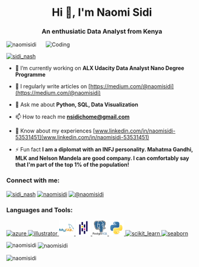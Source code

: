 <h1 align="center">Hi 👋, I'm Naomi Sidi</h1>
<h3 align="center">An enthusiatic Data Analyst from Kenya</h3>
<img align="right" alt="Coding" width="400" src="https://c.tenor.com/whgQwNlVvNkAAAAi/xero-code.gif">

<p align="left"> <img src="https://komarev.com/ghpvc/?username=naomisidi&label=Profile%20views&color=0e75b6&style=flat" alt="naomisidi" /> </p>

<p align="left"> <a href="https://twitter.com/sidi_nash" target="blank"><img src="https://img.shields.io/twitter/follow/sidi_nash?logo=twitter&style=for-the-badge" alt="sidi_nash" /></a> </p>

- 🔭 I’m currently working on **ALX Udacity Data Analyst Nano Degree Programme**

- 📝 I regularly write articles on [https://medium.com/@naomisidi](https://medium.com/@naomisidi)

- 💬 Ask me about **Python, SQL, Data Visualization**

- 📫 How to reach me **nsidichome@gmail.com**

- 📄 Know about my experiences [www.linkedin.com/in/naomisidi-53531451](www.linkedin.com/in/naomisidi-53531451)

- ⚡ Fun fact **I am a diplomat with an INFJ personality. Mahatma Gandhi, MLK and Nelson Mandela are good company. I can comfortably say that I'm part of the top 1% of the population!**

<h3 align="left">Connect with me:</h3>
<p align="left">
<a href="https://twitter.com/sidi_nash" target="blank"><img align="center" src="https://raw.githubusercontent.com/rahuldkjain/github-profile-readme-generator/master/src/images/icons/Social/twitter.svg" alt="sidi_nash" height="30" width="40" /></a>
<a href="https://linkedin.com/in/naomisidi" target="blank"><img align="center" src="https://raw.githubusercontent.com/rahuldkjain/github-profile-readme-generator/master/src/images/icons/Social/linked-in-alt.svg" alt="naomisidi" height="30" width="40" /></a>
<a href="https://medium.com/@naomisidi" target="blank"><img align="center" src="https://raw.githubusercontent.com/rahuldkjain/github-profile-readme-generator/master/src/images/icons/Social/medium.svg" alt="@naomisidi" height="30" width="40" /></a>
</p>

<h3 align="left">Languages and Tools:</h3>
<p align="left"> <a href="https://azure.microsoft.com/en-in/" target="_blank" rel="noreferrer"> <img src="https://www.vectorlogo.zone/logos/microsoft_azure/microsoft_azure-icon.svg" alt="azure" width="40" height="40"/> </a> <a href="https://www.adobe.com/in/products/illustrator.html" target="_blank" rel="noreferrer"> <img src="https://www.vectorlogo.zone/logos/adobe_illustrator/adobe_illustrator-icon.svg" alt="illustrator" width="40" height="40"/> </a> <a href="https://www.mysql.com/" target="_blank" rel="noreferrer"> <img src="https://raw.githubusercontent.com/devicons/devicon/master/icons/mysql/mysql-original-wordmark.svg" alt="mysql" width="40" height="40"/> </a> <a href="https://pandas.pydata.org/" target="_blank" rel="noreferrer"> <img src="https://raw.githubusercontent.com/devicons/devicon/2ae2a900d2f041da66e950e4d48052658d850630/icons/pandas/pandas-original.svg" alt="pandas" width="40" height="40"/> </a> <a href="https://www.postgresql.org" target="_blank" rel="noreferrer"> <img src="https://raw.githubusercontent.com/devicons/devicon/master/icons/postgresql/postgresql-original-wordmark.svg" alt="postgresql" width="40" height="40"/> </a> <a href="https://www.python.org" target="_blank" rel="noreferrer"> <img src="https://raw.githubusercontent.com/devicons/devicon/master/icons/python/python-original.svg" alt="python" width="40" height="40"/> </a> <a href="https://scikit-learn.org/" target="_blank" rel="noreferrer"> <img src="https://upload.wikimedia.org/wikipedia/commons/0/05/Scikit_learn_logo_small.svg" alt="scikit_learn" width="40" height="40"/> </a> <a href="https://seaborn.pydata.org/" target="_blank" rel="noreferrer"> <img src="https://seaborn.pydata.org/_images/logo-mark-lightbg.svg" alt="seaborn" width="40" height="40"/> </a> </p>

<p><img align="left" src="https://github-readme-stats.vercel.app/api/top-langs?username=naomisidi&show_icons=true&locale=en&layout=compact" alt="naomisidi" /></p>

<p>&nbsp;<img align="center" src="https://github-readme-stats.vercel.app/api?username=naomisidi&show_icons=true&locale=en" alt="naomisidi" /></p>

<p><img align="center" src="https://github-readme-streak-stats.herokuapp.com/?user=naomisidi&" alt="naomisidi" /></p>

